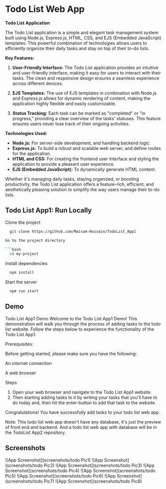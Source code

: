 
# Todo List Web App

**Todo List Application**

The Todo List application is a simple and elegant task management system built using Node.js, Express.js, HTML, CSS, and EJS (Embedded JavaScript) templates. This powerful combination of technologies allows users to efficiently organize their daily tasks and stay on top of their to-do lists.

**Key Features:**

1. **User-Friendly Interface:** The Todo List application provides an intuitive and user-friendly interface, making it easy for users to interact with their tasks. The clean and responsive design ensures a seamless experience across different devices.

2. **EJS Templates:** The use of EJS templates in combination with Node.js and Express.js allows for dynamic rendering of content, making the application highly flexible and easily customizable.

3. **Status Tracking:** Each task can be marked as "completed" or "in progress," providing a clear overview of the tasks' statuses. This feature ensures users never lose track of their ongoing activities.

**Technologies Used:**

- **Node.js:** For server-side development, and handling backend logic.
- **Express.js:** To build a robust and scalable web server, and define routes for the application.
- **HTML and CSS:** For creating the frontend user interface and styling the application to provide a pleasant user experience.
- **EJS (Embedded JavaScript):** To dynamically generate HTML content.

Whether it's managing daily tasks, staying organized, or boosting productivity, the Todo List application offers a feature-rich, efficient, and aesthetically pleasing solution to simplify the way users manage their to-do lists.

## Todo List App1: Run Locally

Clone the project

```bash
  git clone https://github.com/Maisam-Hussain/TodoList_App1

Go to the project directory

```bash
  cd my-project
```

Install dependencies

```bash
  npm install
```

Start the server

```bash
  npm run start
```


## Demo

Todo List App1 Demo
Welcome to the Todo List App1 Demo! This demonstration will walk you through the process of adding tasks to the todo list website. Follow the steps below to experience the functionality of the Todo List App1.

Prerequisites:

Before getting started, please make sure you have the following:

An internet connection

A web browser

Steps

1. Open your web browser and navigate to the Todo List App1 website.
2. Then starting adding tasks to it by writing your tasks that you'll have to do today and, then hit the enter-button to add that task to the website.


Congratulations! You have successfully add tasks to your todo list web app.

Note: This todo list web app doesn't have any database, it's just the preview of front end and backend. And a todo list web app with database will be in the TodoList App2 repository.
## Screenshots

![App Screenshot](screenshots/todo Pic1)
![App Screenshot](screenshots/todo Pic2)
![App Screenshot](screenshots/todo Pic3)
![App Screenshot](screenshots/todo Pic4)
![App Screenshot](screenshots/todo Pic5)
![App Screenshot](screenshots/todo Pic6)
![App Screenshot](screenshots/todo Pic7)
![App Screenshot](screenshots/todo Pic8)

